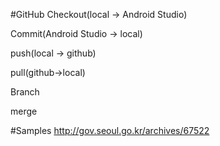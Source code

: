 #GitHub
Checkout(local -> Android Studio)

Commit(Android Studio -> local) 

push(local -> github)

pull(github->local)

Branch

merge 

#Samples
http://gov.seoul.go.kr/archives/67522

